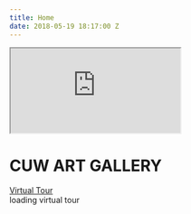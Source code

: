 ```yaml
---
title: Home
date: 2018-05-19 18:17:00 Z
---
```


<div class="matterport container-fluid">
<div class="row h-100 d-flex align-items-center justify-content-center position-relative"> <span tabindex="1" class="close lnr lnr-cross-circle"></span>
<iframe id="mp-embed" tabindex="-1" src="https://my.matterport.com/show/?m=eiBDSQKiyjx&play=1&title=0" allowfullscreen></iframe>
<div class="overlay text-hide"></div>
<div class="contents text-center wow fadeInDownBig">
<h1>CUW ART GALLERY</h1> <a href="#" class="btn btn-border">Virtual Tour <span class="lnr lnr-eye"></span></a>
<div class="load">loading virtual tour <span class="loader lnr lnr-sync"></span></div>
</div>
</div>
</div>